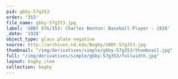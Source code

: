 ```yaml
---
pid: gbby-57g353
order: '353'
file_name: gbby-57g353.jpg
label: 'GBBY 57G/353: Charles Benton: Baseball Player - 1928'
_date: '1928'
object_type: glass plate negative
source: http://archives.nd.edu/Bagby/GBBY-57g353.jpg
thumbnail: "/img/derivatives/simple/gbby-57g353/thumbnail.jpg"
full: "/img/derivatives/simple/gbby-57g353/fullwidth.jpg"
layout: bagby_item
collection: bagby
---
```

